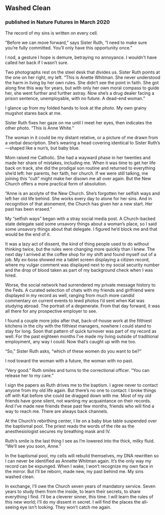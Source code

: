 ## Washed Clean

### published in Nature Futures in March 2020

The record of my sins is written on every cell.

“Before we can move forward,” says Sister Ruth, “I need to make sure you’re fully committed. You’ll only have this opportunity once.”

I nod, a gesture I hope is demure, betraying no annoyance. I wouldn’t have called her back if I wasn’t sure.

Two photographs rest on the steel desk that divides us. Sister Ruth points at the one on her right, my left. “This is Anette Whitman. She never understood the harm in living by her own rules. She didn’t see the point in faith. She got along fine this way for years, but with only her own moral compass to guide her, she went further and further astray. Now she’s a drug dealer facing a prison sentence, unemployable, with no future. A dead-end woman.”

I glance up from my folded hands to look at the photo. My own grainy mugshot stares back at me.

Sister Ruth fixes her gaze on me until I meet her eyes, then indicates the other photo. “This is Anne White.”

The woman in it could be my distant relative, or a picture of me drawn from a verbal description. She’s wearing a head covering identical to Sister Ruth’s—shaped like a nun’s, but baby blue.

Mom raised me Catholic. She had a wayward phase in her twenties and made her share of mistakes, including me. When it was time to get her life back on track, she did the prodigal son routine and returned to everything she’d left: her parents, her faith, her church. If we were still talking, me joining this “cult” might make her disown me all over again. But the New Church offers a more practical form of absolution.

“Anne is an acolyte of the New Church. She’s forgotten her selfish ways and left her old life behind. She works every day to atone for her sins. And in recognition of that atonement, the Church has given her a new start. Her past has been erased.”

My “selfish ways” began with a stray social media post. A Church-backed state delegate said some unsavory things about a woman’s place, so I said some unsavory things about that delegate. I figured he’d block me and that would be the end of it.

It was a lazy act of dissent, the kind of thing people used to do without thinking twice, but the rules were changing more quickly than I knew. The next day I arrived at the coffee shop for my shift and found myself out of a job. My ex-boss showed me a tablet screen displaying a citizen record, where my vulgar comment was displayed next to my social security number and the drop of blood taken as part of my background check when I was hired.

Worse, the social network had surrendered my private message history to the Feds. A curated selection of chats with my friends and girlfriend were displayed in my record as well, ranging from much more candid commentary on current events to lewd photos I’d sent when Kat was studying abroad. The portrait of a degenerate. From that day forward, it was all there for any prospective employer to see.

I found a couple more jobs after that, back-of-house work at the filthiest kitchens in the city with the filthiest managers, nowhere I could stand to stay for long. Soon that pattern of quick turnover was part of my record as well. For the past eighteen months I’ve made my living outside of traditional employment, any way I could. Now that’s caught up with me too.

“So,” Sister Ruth asks, “which of these women do you want to be?”

I nod toward the woman with a future, the woman with no past.

“Very good.” Ruth smiles and turns to the correctional officer. “You can release her to my care.”

I sign the papers as Ruth drives me to the baptism. I agree never to contact anyone from my old life again. But there’s no one to contact: I broke things off with Kat before she could be dragged down with me. Most of my old friends have gone silent, not wanting my acquaintance on their records. And I’ve made new friends these past few months, friends who will find a way to reach me. There are always back channels.

At the Church’s rebirthing center, I lie on a baby blue table suspended over the baptismal pool. The priest reads the words of the rite as the anesthesiologist secures my breathing mask and IV.

Ruth’s smile is the last thing I see as I’m lowered into the thick, milky fluid. “We’ll see you soon, Anne.”

In the baptismal pool, my cells will rebuild themselves, my DNA rewritten so I can never be identified as Annette Whitman again. It’s the only way my record can be expunged. When I wake, I won’t recognize my own face in the mirror. But I’ll be reborn, made new, my past behind me. My sins washed clean.

In exchange, I’ll owe the Church seven years of mandatory service. Seven years to study them from the inside, to learn their secrets, to share everything I find. I’ll be a cleverer sinner, this time. I will learn the rules of this new world; I’ll do my dissent in secret. I will find the places the all-seeing eye isn’t looking. They won’t catch me again.
